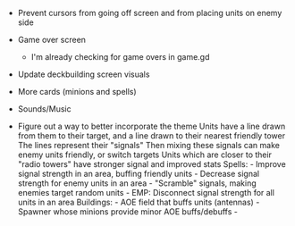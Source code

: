 
- Prevent cursors from going off screen and from placing units on enemy side

- Game over screen
	- I'm already checking for game overs in game.gd

- Update deckbuilding screen visuals

- More cards (minions and spells)

- Sounds/Music

- Figure out a way to better incorporate the theme
	Units have a line drawn from them to their target, and a line drawn to their nearest friendly tower
	The lines represent their "signals" 
	Then mixing these signals can make enemy units friendly, or switch targets
	Units which are closer to their "radio towers" have stronger signal and improved stats
	Spells:
		- Improve signal strength in an area, buffing friendly units
		- Decrease signal strength for enemy units in an area
		- "Scramble" signals, making enemies target random units
		- EMP: Disconnect signal strength for all units in an area
	Buildings:
		- AOE field that buffs units (antennas)
		- Spawner whose minions provide minor AOE buffs/debuffs
		- 
